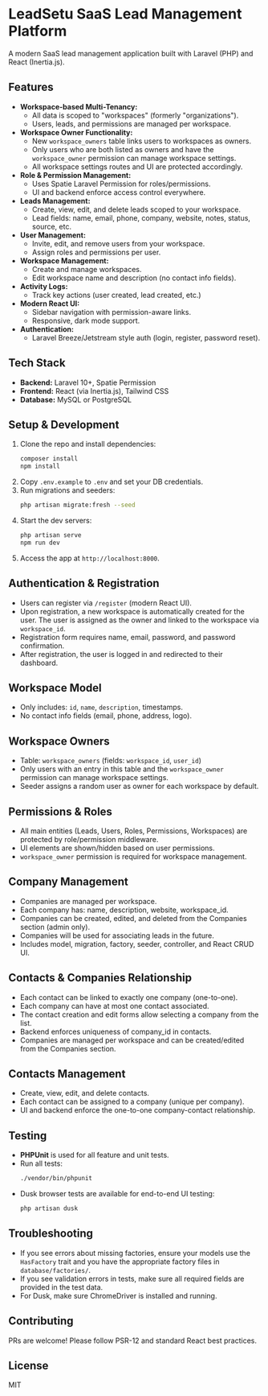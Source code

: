 # LeadSetu SaaS Lead Management Platform

A modern SaaS lead management application built with Laravel (PHP) and React (Inertia.js).

## Features
- **Workspace-based Multi-Tenancy:**
  - All data is scoped to "workspaces" (formerly "organizations").
  - Users, leads, and permissions are managed per workspace.
- **Workspace Owner Functionality:**
  - New `workspace_owners` table links users to workspaces as owners.
  - Only users who are both listed as owners and have the `workspace_owner` permission can manage workspace settings.
  - All workspace settings routes and UI are protected accordingly.
- **Role & Permission Management:**
  - Uses Spatie Laravel Permission for roles/permissions.
  - UI and backend enforce access control everywhere.
- **Leads Management:**
  - Create, view, edit, and delete leads scoped to your workspace.
  - Lead fields: name, email, phone, company, website, notes, status, source, etc.
- **User Management:**
  - Invite, edit, and remove users from your workspace.
  - Assign roles and permissions per user.
- **Workspace Management:**
  - Create and manage workspaces.
  - Edit workspace name and description (no contact info fields).
- **Activity Logs:**
  - Track key actions (user created, lead created, etc.)
- **Modern React UI:**
  - Sidebar navigation with permission-aware links.
  - Responsive, dark mode support.
- **Authentication:**
  - Laravel Breeze/Jetstream style auth (login, register, password reset).

## Tech Stack
- **Backend:** Laravel 10+, Spatie Permission
- **Frontend:** React (via Inertia.js), Tailwind CSS
- **Database:** MySQL or PostgreSQL

## Setup & Development
1. Clone the repo and install dependencies:
   ```sh
   composer install
   npm install
   ```
2. Copy `.env.example` to `.env` and set your DB credentials.
3. Run migrations and seeders:
   ```sh
   php artisan migrate:fresh --seed
   ```
4. Start the dev servers:
   ```sh
   php artisan serve
   npm run dev
   ```
5. Access the app at `http://localhost:8000`.

## Authentication & Registration
- Users can register via `/register` (modern React UI).
- Upon registration, a new workspace is automatically created for the user. The user is assigned as the owner and linked to the workspace via `workspace_id`.
- Registration form requires name, email, password, and password confirmation.
- After registration, the user is logged in and redirected to their dashboard.

## Workspace Model
- Only includes: `id`, `name`, `description`, timestamps.
- No contact info fields (email, phone, address, logo).

## Workspace Owners
- Table: `workspace_owners` (fields: `workspace_id`, `user_id`)
- Only users with an entry in this table and the `workspace_owner` permission can manage workspace settings.
- Seeder assigns a random user as owner for each workspace by default.

## Permissions & Roles
- All main entities (Leads, Users, Roles, Permissions, Workspaces) are protected by role/permission middleware.
- UI elements are shown/hidden based on user permissions.
- `workspace_owner` permission is required for workspace management.

## Company Management
- Companies are managed per workspace.
- Each company has: name, description, website, workspace_id.
- Companies can be created, edited, and deleted from the Companies section (admin only).
- Companies will be used for associating leads in the future.
- Includes model, migration, factory, seeder, controller, and React CRUD UI.

## Contacts & Companies Relationship
- Each contact can be linked to exactly one company (one-to-one).
- Each company can have at most one contact associated.
- The contact creation and edit forms allow selecting a company from the list.
- Backend enforces uniqueness of company_id in contacts.
- Companies are managed per workspace and can be created/edited from the Companies section.

## Contacts Management
- Create, view, edit, and delete contacts.
- Each contact can be assigned to a company (unique per company).
- UI and backend enforce the one-to-one company-contact relationship.

## Testing
- **PHPUnit** is used for all feature and unit tests.
- Run all tests:
  ```bash
  ./vendor/bin/phpunit
  ```
- Dusk browser tests are available for end-to-end UI testing:
  ```bash
  php artisan dusk
  ```

## Troubleshooting
- If you see errors about missing factories, ensure your models use the `HasFactory` trait and you have the appropriate factory files in `database/factories/`.
- If you see validation errors in tests, make sure all required fields are provided in the test data.
- For Dusk, make sure ChromeDriver is installed and running.

## Contributing
PRs are welcome! Please follow PSR-12 and standard React best practices.

## License
MIT
